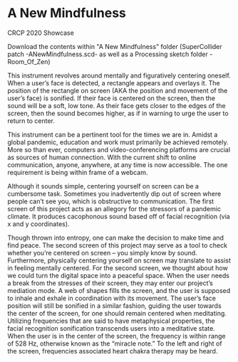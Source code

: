 # A New Mindfulness
CRCP 2020 Showcase

Download the contents within "A New Mindfulness" folder (SuperCollider patch -ANewMindfulness.scd- as well as a Processing sketch folder -Room_Of_Zen)

This instrument revolves around mentally and figuratively centering oneself. When a user’s face is detected, a rectangle appears and overlays it. The position of the rectangle on screen (AKA the position and movement of the user’s face) is sonified. If their face is centered on the screen, then the sound will be a soft, low tone. As their face gets closer to the edges of the screen, then the sound becomes higher, as if in warning to urge the user to return to center. 

This instrument can be a pertinent tool for the times we are in. Amidst a global pandemic, education and work must primarily be achieved remotely. More so than ever, computers and video-conferencing platforms are crucial as sources of human connection. With the current shift to online communication, anyone, anywhere, at any time is now accessible. The one requirement is being within frame of a webcam. 

Although it sounds simple, centering yourself on screen can be a cumbersome task. Sometimes you inadvertently dip out of screen where people can’t see you, which is obstructive to communication. The first screen of this project acts as an allegory for the stressors of a pandemic climate. It produces cacophonous sound based off of facial recognition (via x and y coordinates). 

Though thrown into entropy, one can make the decision to make time and find peace. The second screen of this project may serve as a tool to check whether you’re centered on screen – you simply know by sound. Furthermore, physically centering yourself on screen may translate to assist in feeling mentally centered. For the second screen, we thought about how we could turn the digital space into a peaceful space. When the user needs a break from the stresses of their screen, they may enter our project’s mediation mode. A web of shapes fills the screen, and the user is supposed to inhale and exhale in coordination with its movement. The user’s face position will still be sonified in a similar fashion, guiding the user towards the center of the screen, for one should remain centered when meditating. Utilizing frequencies that are said to have metaphysical properties, the facial recognition sonification transcends users into a meditative state. When the user is in the center of the screen, the frequency is within range of 528 Hz, otherwise known as the “miracle note.” To the left and right of the screen, frequencies associated heart chakra therapy may be heard. 


